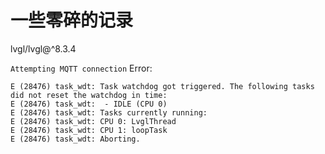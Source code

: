# 一些零碎的记录

lvgl/lvgl@^8.3.4

`Attempting MQTT connection` Error: 

```shell
E (28476) task_wdt: Task watchdog got triggered. The following tasks did not reset the watchdog in time:
E (28476) task_wdt:  - IDLE (CPU 0)
E (28476) task_wdt: Tasks currently running:
E (28476) task_wdt: CPU 0: LvglThread
E (28476) task_wdt: CPU 1: loopTask
E (28476) task_wdt: Aborting.
```